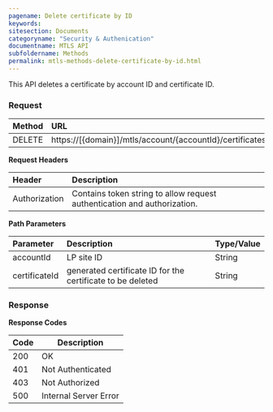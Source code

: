 ```yaml
---
pagename: Delete certificate by ID
keywords:
sitesection: Documents
categoryname: "Security & Authenication"
documentname: MTLS API
subfoldername: Methods
permalink: mtls-methods-delete-certificate-by-id.html
---
```


This API deletes a certificate by account ID and certificate ID.

### Request

|Method|      URL|  
|:--------  |:---  |
|DELETE|  https://[{domain}]/mtls/account/{accountId}/certificates/{certificateId} |


**Request Headers**

 |Header         |Description  |
 |:------|        :--------  |
 |Authorization|    Contains token string to allow request authentication and authorization.  |


**Path Parameters**

 |Parameter|  Description|  Type/Value |
 |:------    |:--------    |:--------|
 |accountId|  LP site ID |   String |
 |certificateId|  generated certificate ID for the certificate to be deleted  |  String |

### Response

**Response Codes**

| Code | Description           |
|------|-----------------------|
| 200  | OK                    |
| 401  | Not Authenticated     |
| 403  | Not Authorized        |
| 500  | Internal Server Error |

